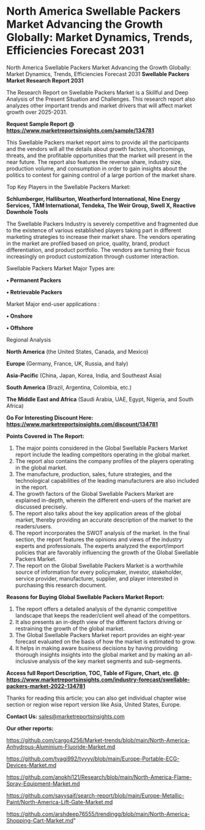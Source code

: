 # North America Swellable Packers Market Advancing the Growth Globally: Market Dynamics, Trends, Efficiencies Forecast 2031
North America Swellable Packers Market Advancing the Growth Globally: Market Dynamics, Trends, Efficiencies Forecast 2031
<strong>Swellable Packers Market Research Report 2031</strong>

The Research Report on Swellable Packers Market is a Skillful and Deep Analysis of the Present Situation and Challenges. This research report also analyzes other important trends and market drivers that will affect market growth over 2025-2031.

<strong>Request Sample Report @ <a href=https://www.marketreportsinsights.com/sample/134781>https://www.marketreportsinsights.com/sample/134781</a></strong>

This Swellable Packers market report aims to provide all the participants and the vendors will all the details about growth factors, shortcomings, threats, and the profitable opportunities that the market will present in the near future. The report also features the revenue share, industry size, production volume, and consumption in order to gain insights about the politics to contest for gaining control of a large portion of the market share.

Top Key Players in the Swellable Packers Market:

<strong>Schlumberger, Halliburton, Weatherford International, Nine Energy Services, TAM International, Tendeka, The Weir Group, Swell X, Reactive Downhole Tools</strong>

The Swellable Packers Industry is severely competitive and fragmented due to the existence of various established players taking part in different marketing strategies to increase their market share. The vendors operating in the market are profiled based on price, quality, brand, product differentiation, and product portfolio. The vendors are turning their focus increasingly on product customization through customer interaction.

Swellable Packers Market Major Types are:

<strong>• Permanent Packers

• Retrievable Packers</strong>

Market Major end-user applications :

<strong>• Onshore

• Offshore</strong>

Regional Analysis

</u><strong><b>North America</b></strong> (the United States, Canada, and Mexico)

<strong><b>Europe </b></strong>(Germany, France, UK, Russia, and Italy)

<strong><b>Asia-Pacific</b></strong> (China, Japan, Korea, India, and Southeast Asia)

<strong><b>South America</b></strong> (Brazil, Argentina, Colombia, etc.)

<strong><b>The Middle East and Africa</b></strong> (Saudi Arabia, UAE, Egypt, Nigeria, and South Africa)

<strong>Go For Interesting Discount Here: <a href=https://www.marketreportsinsights.com/discount/134781>https://www.marketreportsinsights.com/discount/134781</a></strong>

<strong>Points Covered in The Report:</strong>
<ol>
  <li>The major points considered in the Global Swellable Packers Market report include the leading competitors operating in the global market.</li>
  <li>The report also contains the company profiles of the players operating in the global market.</li>
  <li>The manufacture, production, sales, future strategies, and the technological capabilities of the leading manufacturers are also included in the report.</li>
  <li>The growth factors of the Global Swellable Packers Market are explained in-depth, wherein the different end-users of the market are discussed precisely.</li>
  <li>The report also talks about the key application areas of the global market, thereby providing an accurate description of the market to the readers/users.</li>
  <li>The report incorporates the SWOT analysis of the market. In the final section, the report features the opinions and views of the industry experts and professionals. The experts analyzed the export/import policies that are favorably influencing the growth of the Global Swellable Packers Market.</li>
  <li>The report on the Global Swellable Packers Market is a worthwhile source of information for every policymaker, investor, stakeholder, service provider, manufacturer, supplier, and player interested in purchasing this research document.</li>
</ol>
<strong>Reasons for Buying Global Swellable Packers Market Report:</strong>

<ol>
  <li>The report offers a detailed analysis of the dynamic competitive landscape that keeps the reader/client well ahead of the competitors.</li>
  <li>It also presents an in-depth view of the different factors driving or restraining the growth of the global market.</li>
  <li>The Global Swellable Packers Market report provides an eight-year forecast evaluated on the basis of how the market is estimated to grow.</li>
  <li>It helps in making aware business decisions by having providing thorough insights insights into the global market and by making an all-inclusive analysis of the key market segments and sub-segments.</li>
</ol>
<strong>Access full Report Description, TOC, Table of Figure, Chart, etc. @ <a href=https://www.marketreportsinsights.com/industry-forecast/swellable-packers-market-2022-134781>https://www.marketreportsinsights.com/industry-forecast/swellable-packers-market-2022-134781</a></strong>


Thanks for reading this article; you can also get individual chapter wise section or region wise report version like Asia, United States, Europe.

<strong>Contact Us:</strong>
sales@marketreportsinsights.com

<strong>Our other reports:</strong>

<a href=https://github.com/cargo4256/Market-trends/blob/main/North-America-Anhydrous-Aluminium-Fluoride-Market.md>https://github.com/cargo4256/Market-trends/blob/main/North-America-Anhydrous-Aluminium-Fluoride-Market.md</a>

<a href=https://github.com/tyagi992/tyyyy/blob/main/Europe-Portable-ECG-Devices-Market.md>https://github.com/tyagi992/tyyyy/blob/main/Europe-Portable-ECG-Devices-Market.md</a>

<a href=https://github.com/anokhi121/Research/blob/main/North-America-Flame-Spray-Equipment-Market.md>https://github.com/anokhi121/Research/blob/main/North-America-Flame-Spray-Equipment-Market.md</a>

<a href=https://github.com/sayysaif/search-report/blob/main/Europe-Metallic-Paint/North-America-Lift-Gate-Market.md>https://github.com/sayysaif/search-report/blob/main/Europe-Metallic-Paint/North-America-Lift-Gate-Market.md</a>

<a href=https://github.com/arshdeep76555/trendingg/blob/main/North-America-Shopping-Cart-Market.md>https://github.com/arshdeep76555/trendingg/blob/main/North-America-Shopping-Cart-Market.md</a>"
